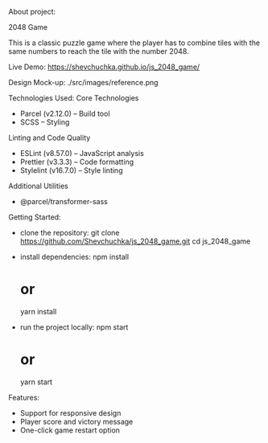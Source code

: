About project:

2048 Game

This is a classic puzzle game where the player has to combine tiles with the same numbers to reach the tile with the number 2048.

Live Demo:
https://shevchuchka.github.io/js_2048_game/

Design Mock-up:
./src/images/reference.png

Technologies Used:
Core Technologies
- Parcel (v2.12.0) – Build tool
- SCSS – Styling

Linting and Code Quality
- ESLint (v8.57.0) – JavaScript analysis
- Prettier (v3.3.3) – Code formatting
- Stylelint (v16.7.0) – Style linting

Additional Utilities
- @parcel/transformer-sass

Getting Started:
- clone the repository:
  git clone https://github.com/Shevchuchka/js_2048_game.git
  cd js_2048_game

- install dependencies:
  npm install
  # or
  yarn install

- run the project locally:
  npm start
  # or
  yarn start

Features:
- Support for responsive design
- Player score and victory message
- One-click game restart option

